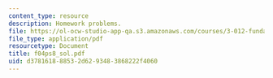 ```yaml
---
content_type: resource
description: Homework problems.
file: https://ol-ocw-studio-app-qa.s3.amazonaws.com/courses/3-012-fundamentals-of-materials-science-fall-2005/d378161888532d6293483868222f4060_f04ps8_sol.pdf
file_type: application/pdf
resourcetype: Document
title: f04ps8_sol.pdf
uid: d3781618-8853-2d62-9348-3868222f4060
---
```

